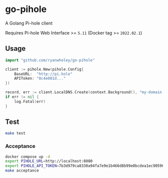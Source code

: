 # go-pihole

A Golang Pi-hole client

Requires Pi-hole Web Interface >= `5.11` (Docker tag >= `2022.02.1`)

## Usage

```go
import "github.com/ryanwholey/go-pihole"

client := pihole.New(pihole.Config{
	BaseURL:  "http://pi.hole"
	APIToken: "8c4e081d..."
})

record, err := client.LocalDNS.Create(context.Background(), "my-domain.com", "127.0.0.1")
if err != nil {
	log.Fatal(err)
}
```

## Test

```sh
make test
```

### Acceptance

```sh
docker compose up -d
export PIHOLE_URL=http://localhost:8080
export PIHOLE_API_TOKEN=7b3d979ca8330a94fa7e9e1b466d8b99e0bcdea1ec90596c0dcc8d7ef6b4300c
make acceptance
```
